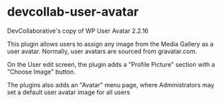 # devcollab-user-avatar
DevCollaborative's copy of WP User Avatar 2.2.16

This plugin allows users to assign any image from the Media Gallery as a user avatar. Normally, user avatars are sourced from gravatar.com. 

On the User edit screen, the plugin adds a "Profile Picture" section with a "Choose Image" button. 

The plugins also adds an "Avatar" menu page, where Administrators may set a default user avatar image for all users
